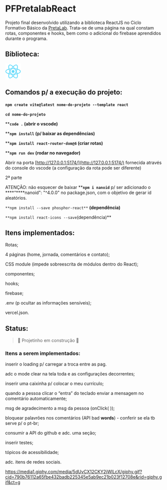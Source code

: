 # PFPretalabReact

Projeto final desenvolvido utilizando a biblioteca ReactJS no Ciclo Formativo Básico da [PretaLab](https://www.pretalab.com/). Trata-se de uma página na qual constam rotas, componentes e hooks, bem como o adicional do firebase aprendidos durante o programa.

## Biblioteca:

  <img align="center" alt="logoReact" height="50" width="50" src="https://raw.githubusercontent.com/devicons/devicon/master/icons/react/react-original.svg">

## Comandos p/ a execução do projeto:

****`npm create vite@latest nome-do-projeto --template react`**** 

****`cd nome-do-projeto`**** 

****`code .` (abrir o vscode)**

****`npm install` (p/ baixar as dependências)**

****`npm install react-router-dom@6` (criar rotas)**

****`npm run dev`  (rodar no navegador)**

Abrir na porta [http://127.0.0.1:5174/](http://127.0.0.1:5174/)  fornecida através do console do vscode (a configuração da rota pode ser diferente)

2ª parte

ATENÇÃO: não esquecer de baixar ****`npm i nanoid`** p/ ser adicionado o ****“****nanoid": "^4.0.0" no package.json, com o objetivo de gerar id aleatórios.

`**npm install --save phosphor-react**` ****(dependência)****

`**npm install react-icons --save`(dependência)**

## Itens implementados:

Rotas;

4 páginas (home, jornada, comentários e contato);

CSS module (impede sobreescrita de módulos dentro do React); 

componentes;

hooks;

firebase;

.env (p ocultar as informações sensíveis);

vercel.json.

## Status:

> :construction: Projetinho em construção :construction:

### Itens a serem implementados:

inserir o loading p/ carregar a troca entre as pag.

adc o mode clear na tela toda e as configurações decorrentes;

inserir uma caixinha p/ colocar o meu currículo;

quando a pessoa clicar o “entra” do teclado enviar a mensagem no comentário automaticamente;

msg de agradecimento a msg da pessoa (onClick( ));

bloquear palavrões nos comentários (API bad **words**) - conferir se ela tb serve p/ o pt-br;

consumir a API do github e adc. uma seção;

inserir testes;

tópicos de acessibilidade;

adc. itens de redes sociais.

https://media1.giphy.com/media/5dUvCX12CKY2jWlLcX/giphy.gif?cid=790b76112a65fbe432badb225345e5ab9ec21b023f12708e&rid=giphy.gif&ct=g
